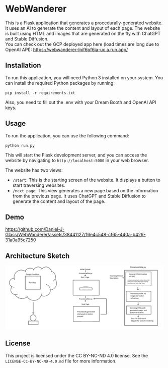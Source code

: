 # WebWanderer

This is a Flask application that generates a procedurally-generated website. It uses an AI to generate the content and layout of each page. The website is built using HTML and images that are generated on the fly with ChatGPT and Stable Diffusion.<br>
You can check out the GCP deployed app here (load times are long due to OpenAI API): https://webwanderer-lpif6pf6ia-uc.a.run.app/

## Installation

To run this application, you will need Python 3 installed on your system. You can install the required Python packages by running:

```
pip install -r requirements.txt
```

Also, you need to fill out the .env with your Dream Booth and OpenAI API keys.

## Usage

To run the application, you can use the following command:

```
python run.py
```

This will start the Flask development server, and you can access the website by navigating to `http://localhost:5000` in your web browser.

The website has two views:

- `/start`: This is the starting screen of the website. It displays a button to start traversing websites.
- `/next_page`: This view generates a new page based on the information from the previous page. It uses ChatGPT and Stable Diffusion to generate the content and layout of the page.

## Demo

https://github.com/Daniel-J-Glass/WebWanderer/assets/38441127/16e4c548-cf65-440a-b429-31a0a95c7250

## Architecture Sketch

![Basic Architecture](https://github.com/Daniel-J-Glass/WebWanderer/blob/main/examples/BasicArchitecture.png)

## License

This project is licensed under the CC BY-NC-ND 4.0 license. See the `LICENSE-CC-BY-NC-ND-4.0.md` file for more information.
